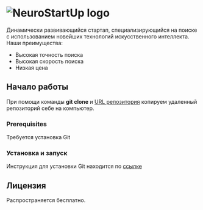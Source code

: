 # **![NeuroStartUp logo](https://camo.githubusercontent.com/c6727c717cad1e4820481abb87524f90782445c5/68747470733a2f2f692e696d6775722e636f6d2f495a4f525769492e706e67)**
Динамически развивающийся стартап, специализирующийся на поиске с использованием новейших технологий искусственного интеллекта. Наши преимущества:

* Высокая точность поиска
* Высокая скорость поиска
* Низкая цена

## **Начало работы**
При помощи команды **git clone** и [URL репозитория](https://github.com/krkredit/NeuroStartUp.git) копируем удаленный репозиторий себе на компьютер.

### **Prerequisites**
Требуется установка Git

### **Установка и запуск**
Инструкция для установки Git находится по [ссылке](https://github.com/netology-code/guides/blob/master/git/REAMDE.md) 

## **Лицензия**
Распространяется бесплатно.
